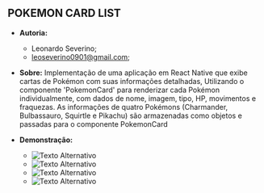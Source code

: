 ## POKEMON CARD LIST
- **Autoria:**
  - Leonardo Severino;
  - leoseverino0901@gmail.com;
    
- **Sobre:**
Implementação de uma aplicação em React Native que exibe cartas de Pokémon com suas informações detalhadas, Utilizando o componente 'PokemonCard' para renderizar cada Pokémon individualmente, com dados de nome, imagem, tipo, HP, movimentos e fraquezas. As informações de quatro Pokémons (Charmander, Bulbassauro, Squirtle e Pikachu) são armazenadas como objetos e passadas para o componente PokemonCard

- **Demonstração:**
  - ![Texto Alternativo](https://github.com/SEVERINO-0901/POKEMON_CARD_LIST-React_Native/blob/main/Screenshots/WhatsApp%20Image%202024-09-10%20at%2016.27.19.jpeg)
  - ![Texto Alternativo](https://github.com/SEVERINO-0901/POKEMON_CARD_LIST-React_Native/blob/main/Screenshots/WhatsApp%20Image%202024-09-10%20at%2016.27.19(1).jpeg)
  - ![Texto Alternativo](https://github.com/SEVERINO-0901/POKEMON_CARD_LIST-React_Native/blob/main/Screenshots/WhatsApp%20Image%202024-09-10%20at%2016.27.20.jpeg)
  - ![Texto Alternativo](https://github.com/SEVERINO-0901/POKEMON_CARD_LIST-React_Native/blob/main/Screenshots/WhatsApp%20Image%202024-09-10%20at%2016.27.20(1).jpeg)
